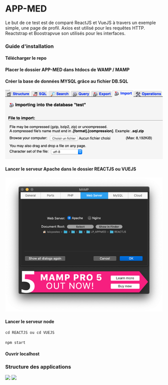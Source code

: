 # APP-MED

Le but de ce test est de comparé ReactJS et VueJS à travers un exemple simple, une page de profil.
Axios est utilisé pour les requêtes HTTP.
Reactstrap et Boostrapvue son utilisés pour les interfaces. 

### Guide d'installation

#### Télécharger le repo

#### Placer le dossier APP-MED dans htdocs de WAMP / MAMP 

#### Créer la base de données MYSQL grâce au fichier DB.SQL

![](https://github.com/loicpostec/APP-MED/blob/master/readme-img/MYSQL.png)

#### Lancer le serveur Apache dans le dossier REACTJS ou VUEJS

![](https://github.com/loicpostec/APP-MED/blob/master/readme-img/MAMP.png)

#### Lancer le serveur node 
    
    cd REACTJS ou cd VUEJS
    
    npm start
    
#### Ouvrir localhost 

   
### Structure des applications

![](https://github.com/loicpostec/APP-MED/blob/master/readme-img/REACTJS.png)
![](https://github.com/loicpostec/APP-MED/blob/master/readme-img/VUEJS.png)
